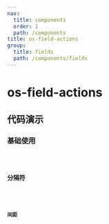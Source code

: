 ```yaml
---
nav:
  title: components
  order: 1
  path: /components
title: os-field-actions
group:
  title: fields
  path: /components/fields
---
```


# os-field-actions

## 代码演示

### 基础使用

<code src="../demos/field-actions/simple.tsx" />

### 分隔符

<code src="../demos/field-actions/split.tsx" />

### 间距

<code src="../demos/field-actions/gap.tsx" />

<!-- <API exports='["Settings"]' src="../components/fields/actions.tsx"></API> -->
